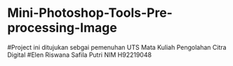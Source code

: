 # Mini-Photoshop-Tools-Pre-processing-Image
#Project ini ditujukan sebgai pemenuhan UTS Mata Kuliah Pengolahan Citra Digital 
#Elen Riswana Safila Putri NIM H92219048
